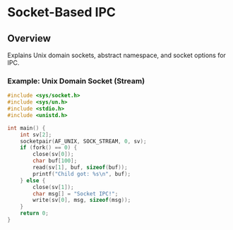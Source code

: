 # Socket-Based IPC

## Overview

Explains Unix domain sockets, abstract namespace, and socket options for IPC.

### Example: Unix Domain Socket (Stream)
```c
#include <sys/socket.h>
#include <sys/un.h>
#include <stdio.h>
#include <unistd.h>

int main() {
    int sv[2];
    socketpair(AF_UNIX, SOCK_STREAM, 0, sv);
    if (fork() == 0) {
        close(sv[0]);
        char buf[100];
        read(sv[1], buf, sizeof(buf));
        printf("Child got: %s\n", buf);
    } else {
        close(sv[1]);
        char msg[] = "Socket IPC!";
        write(sv[0], msg, sizeof(msg));
    }
    return 0;
}
```
